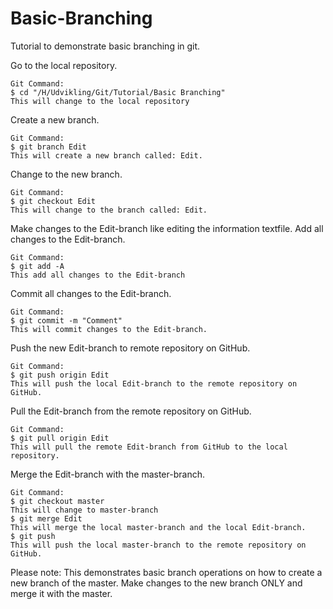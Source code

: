 # Basic-Branching
Tutorial to demonstrate basic branching in git.

Go to the local repository.
```
Git Command:
$ cd "/H/Udvikling/Git/Tutorial/Basic Branching"
This will change to the local repository
```
Create a new branch.
```
Git Command:
$ git branch Edit
This will create a new branch called: Edit.
```
Change to the new branch.
```
Git Command:
$ git checkout Edit
This will change to the branch called: Edit.
```
Make changes to the Edit-branch like editing the information textfile.
Add all changes to the Edit-branch.
```
Git Command:
$ git add -A
This add all changes to the Edit-branch
```
Commit all changes to the Edit-branch.
```
Git Command:
$ git commit -m "Comment"
This will commit changes to the Edit-branch.
```
Push the new Edit-branch to remote repository on GitHub.
```
Git Command:
$ git push origin Edit
This will push the local Edit-branch to the remote repository on GitHub. 
```
Pull the Edit-branch from the remote repository on GitHub. 
```
Git Command:
$ git pull origin Edit
This will pull the remote Edit-branch from GitHub to the local repository. 
```
Merge the Edit-branch with the master-branch.
```
Git Command:
$ git checkout master
This will change to master-branch
$ git merge Edit
This will merge the local master-branch and the local Edit-branch.
$ git push
This will push the local master-branch to the remote repository on GitHub.
```
Please note: This demonstrates basic branch operations on how to create a new branch of the master. Make changes to the new branch ONLY and merge it with the master.
